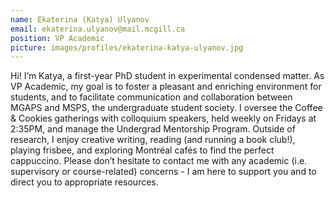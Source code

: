 ```yaml
---
name: Ekaterina (Katya) Ulyanov
email: ekaterina.ulyanov@mail.mcgill.ca
position: VP Academic
picture: images/profiles/ekaterina-katya-ulyanov.jpg
---
```


Hi! I’m Katya, a first-year PhD student in experimental condensed matter. As VP
Academic, my goal is to foster a pleasant and enriching environment for
students, and to facilitate communication and collaboration between MGAPS and
MSPS, the undergraduate student society. I oversee the Coffee & Cookies
gatherings with colloquium speakers, held weekly on Fridays at 2:35PM, and
manage the Undergrad Mentorship Program. Outside of research, I enjoy creative
writing, reading (and running a book club!), playing frisbee, and exploring
Montréal cafés to find the perfect cappuccino. Please don’t hesitate to contact
me with any academic (i.e. supervisory or course-related) concerns - I am here
to support you and to direct you to appropriate resources.
